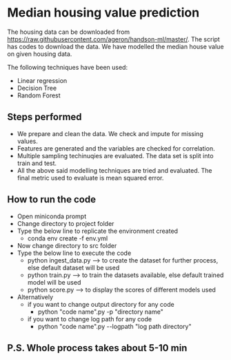 # Median housing value prediction

The housing data can be downloaded from https://raw.githubusercontent.com/ageron/handson-ml/master/. The script has codes to download the data. We have modelled the median house value on given housing data.

The following techniques have been used:

 - Linear regression
 - Decision Tree
 - Random Forest

## Steps performed
 - We prepare and clean the data. We check and impute for missing values.
 - Features are generated and the variables are checked for correlation.
 - Multiple sampling techinuqies are evaluated. The data set is split into train and test.
 - All the above said modelling techniques are tried and evaluated. The final metric used to evaluate is mean squared error.

## How to run the code
 - Open miniconda prompt
 - Change directory to project folder
 - Type the below line to replicate the environment created
   - conda env create -f env.yml
 - Now change directory to src folder
 - Type the below line to execute the code
   - python ingest_data.py --> to create the dataset for further process, else default dataset will be used
   - python train.py --> to train the datasets available, else default trained model will be used
   - python score.py --> to display the scores of different models used
 - Alternatively
   - if you want to change output directory for any code
     - python "code name".py -p "directory name"
   - if you want to change log path for any code
     - python "code name".py --logpath "log path directory"

## P.S. Whole process takes about 5-10 min
